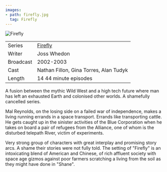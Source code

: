 ```yaml
---
images:
- path: firefly.jpg
  tag: Firefly
---
```

![Firefly](firefly.jpg)

| | |
|-|-|
Series|[Firefly](https://www.imdb.com/title/tt0303461/)
Writer|Joss Whedon
Broadcast|2002-2003
Cast|Nathan Fillon, Gina Torres, Alan Tudyk
Length|14 44 minute episodes

A fusion between the mythic Wild West and a high tech
future where man has left an exhausted Earth and colonised
other worlds. A shamefully cancelled series.

Mal Reynolds, on the losing side on a failed war of
independence, makes a living running errands in a space
transport.  Errands like transporting cattle.  He gets
caught up in the sinister activities of the Blue Corporation
when he takes on board a pair of refugees from the
Alliance, one of whom is the disturbed telepath River,
victim of experiments.

Very strong group of characters with great interplay and
promising story arcs.  A shame their stories were not
fully told.  The setting of "Firefly" is an intoxicating
blend of American and Chinese, of rich affluent society
with space age gizmos against poor farmers scratching a
living from the soil as they might have done in "Shane".
